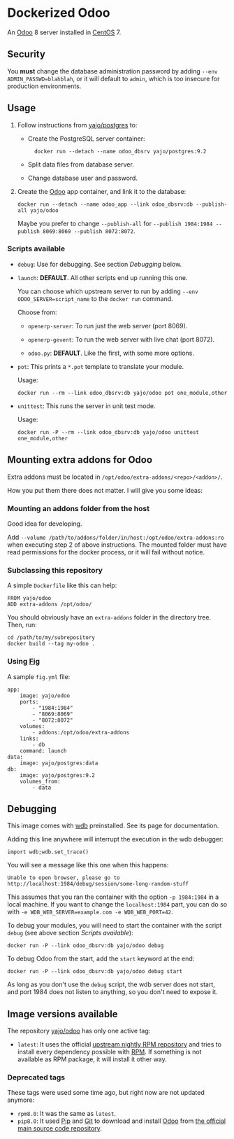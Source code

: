 # Dockerized Odoo #

An [Odoo][] 8 server installed in [CentOS][] 7.

## Security

You **must** change the database administration password by adding
`--env ADMIN_PASSWD=blahblah`, or it will default to `admin`, which is too
insecure for production environments.

## Usage

1.  Follow instructions from [yajo/postgres][] to:

    - Create the PostgreSQL server container:

            docker run --detach --name odoo_dbsrv yajo/postgres:9.2

    - Split data files from database server.
    - Change database user and password.

2.  Create the [Odoo][] app container, and link it to the database:

        docker run --detach --name odoo_app --link odoo_dbsrv:db --publish-all yajo/odoo

    Maybe you prefer to change `--publish-all` for
    `--publish 1984:1984 --publish 8069:8069 --publish 8072:8072`.

### Scripts available

-   `debug`: Use for debugging. See section *Debugging* below.

-   `launch`: **DEFAULT**. All other scripts end up running this one.

    You can choose which upstream server to run by adding
    `--env ODOO_SERVER=script_name` to the `docker run` command.

    Choose from:

    -   `openerp-server`: To run just the web server (port 8069).

    -   `openerp-gevent`: To run the web server with live chat (port 8072).

    -   `odoo.py`: **DEFAULT**. Like the first, with some more options.

-   `pot`: This prints a `*.pot` template to translate your module.

    Usage:

        docker run --rm --link odoo_dbsrv:db yajo/odoo pot one_module,other

-   `unittest`: This runs the server in unit test mode.

    Usage:

        docker run -P --rm --link odoo_dbsrv:db yajo/odoo unittest one_module,other

## Mounting extra addons for Odoo

Extra addons must be located in `/opt/odoo/extra-addons/<repo>/<addon>/`.

How you put them there does not matter. I will give you some ideas:

### Mounting an addons folder from the host

Good idea for developing.

Add `--volume /path/to/addons/folder/in/host:/opt/odoo/extra-addons:ro` when
executing step 2 of above instructions. The mounted folder must have read
permissions for the docker process, or it will fail without notice.

### Subclassing this repository

A simple `Dockerfile` like this can help:

    FROM yajo/odoo
    ADD extra-addons /opt/odoo/

You should obviously have an `extra-addons` folder in the directory tree.
Then, run:

    cd /path/to/my/subrepository
    docker build --tag my-odoo .

### Using [Fig][]

A sample `fig.yml` file:

    app:
        image: yajo/odoo
        ports:
            - "1984:1984"
            - "8069:8069"
            - "8072:8072"
        volumes:
            - addons:/opt/odoo/extra-addons
        links:
            - db
        command: launch
    data:
        image: yajo/postgres:data
    db:
        image: yajo/postgres:9.2
        volumes_from:
            - data

## Debugging

This image comes with [wdb][] preinstalled. See its page for documentation.

Adding this line anywhere will interrupt the execution in the wdb debugger:

    import wdb;wdb.set_trace()

You will see a message like this one when this happens:

    Unable to open browser, please go to http://localhost:1984/debug/session/some-long-random-stuff

This assumes that you ran the container with the option `-p 1984:1984` in a
local machine. If you want to change the `localhost:1984` part, you can
do so with `-e WDB_WEB_SERVER=example.com -e WDB_WEB_PORT=42`.

To debug your modules, you will need to start the container with the script
`debug` (see above section *Scripts available*):

    docker run -P --link odoo_dbsrv:db yajo/odoo debug

To debug Odoo from the start, add the `start` keyword at the end:

    docker run -P --link odoo_dbsrv:db yajo/odoo debug start

As long as you don't use the `debug` script, the wdb server does not start,
and port 1984 does not listen to anything, so you don't need to expose it.

## Image versions available

The repository [yajo/odoo][] has only one active tag:

-   `latest`: It uses the official
    [upstream nightly RPM repository](http://nightly.odoo.com/8.0/nightly/rpm/)
    and tries to install every dependency possible with [RPM][].
    If something is not available as RPM package, it will install it other way.

### Deprecated tags

These tags were used some time ago, but right now are not updated anymore:

-   `rpm8.0`: It was the same as `latest`.
-   `pip8.0`: It used [Pip][] and [Git][] to download and install [Odoo][] from
    [the official main source code repository](https://github.com/odoo/odoo).


[CentOS]: http://centos.org/
[Fig]: http://www.fig.sh/
[Git]: http://git-scm.com/
[Odoo]: https://www.odoo.com/
[Pip]: https://pip.pypa.io/en/latest/
[wdb]: https://github.com/Kozea/wdb
[RPM]: http://rpm.org/
[yajo/postgres]: https://registry.hub.docker.com/u/yajo/postgres/
[yajo/odoo]: https://registry.hub.docker.com/u/yajo/odoo/
